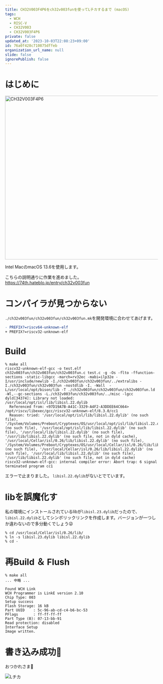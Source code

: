 ```yaml
---
title: CH32V003F4P6をch32v003funを使ってLチカするまで (macOS)
tags:
  - WCH
  - RISC-V
  - CH32V003
  - CH32V003F4P6
private: false
updated_at: '2023-10-03T22:08:23+09:00'
id: 76a0f428c710875dffeb
organization_url_name: null
slide: false
ignorePublish: false
---
```

# はじめに

<img width="540" alt="CH32V003F4P6" src="https://qiita-image-store.s3.ap-northeast-1.amazonaws.com/0/3569302/f5f78427-e83f-0783-8324-6deaed802861.jpeg">

Intel MacのmacOS 13.6を使用します。

こちらの説明通りに作業を進めました。
https://74th.hateblo.jp/entry/ch32v003fun

# コンパイラが見つからない

`./ch32v003fun/ch32v003fun/ch32v003fun.mk`を開発環境に合わせてあげます。

```diff_make:ch32v003fun.mk
- PREFIX?=riscv64-unknown-elf
+ PREFIX?=riscv32-unknown-elf
```

# Build

```shell
% make all
riscv32-unknown-elf-gcc -o test.elf ch32v003fun/ch32v003fun/ch32v003fun.c test.c -g -Os -flto -ffunction-sections -static-libgcc -march=rv32ec -mabi=ilp32e -I/usr/include/newlib -I./ch32v003fun/ch32v003fun/../extralibs -I./ch32v003fun/ch32v003fun -nostdlib -I. -Wall  -L/usr/local/opt/bison/lib -T ./ch32v003fun/ch32v003fun/ch32v003fun.ld -Wl,--gc-sections -L./ch32v003fun/ch32v003fun/../misc -lgcc
dyld[34374]: Library not loaded: /usr/local/opt/isl/lib/libisl.22.dylib
  Referenced from: <97D19A7B-A41C-3329-A4F2-A3DDEE64C664> /opt/riscv/libexec/gcc/riscv32-unknown-elf/8.3.0/cc1
  Reason: tried: '/usr/local/opt/isl/lib/libisl.22.dylib' (no such file), '/System/Volumes/Preboot/Cryptexes/OS/usr/local/opt/isl/lib/libisl.22.dylib' (no such file), '/usr/local/opt/isl/lib/libisl.22.dylib' (no such file), '/usr/local/lib/libisl.22.dylib' (no such file), '/usr/lib/libisl.22.dylib' (no such file, not in dyld cache), '/usr/local/Cellar/isl/0.26/lib/libisl.22.dylib' (no such file), '/System/Volumes/Preboot/Cryptexes/OS/usr/local/Cellar/isl/0.26/lib/libisl.22.dylib' (no such file), '/usr/local/Cellar/isl/0.26/lib/libisl.22.dylib' (no such file), '/usr/local/lib/libisl.22.dylib' (no such file), '/usr/lib/libisl.22.dylib' (no such file, not in dyld cache)
riscv32-unknown-elf-gcc: internal compiler error: Abort trap: 6 signal terminated program cc1
```

エラーで止まりました。
`libisl.22.dylib`がないとでています。

# libを誤魔化す

私の環境にインストールされているlibが`libisl.23.dylib`だったので、`libisl.22.dylib`としてシンボリックリンクを作成します。バージョンが一つしか違わないので多分動くでしょう😜

```shell
% cd /usr/local/Cellar/isl/0.26/lib/
% ln -s libisl.23.dylib libisl.22.dylib
% cd -
```

# 再Build ＆ Flush

```shell
% make all
... 中略 ...

Found WCH Link
WCH Programmer is LinkE version 2.10
Chip Type: 003
Setup success
Flash Storage: 16 kB
Part UUID    : 5c-96-ab-cd-c4-b6-bc-53
PFlags       : ff-ff-ff-ff
Part Type (B): 07-13-bb-91
Read protection: disabled
Interface Setup
Image written.
```

# 書き込み成功🎉

おつかれさま🍺

![Lチカ](https://qiita-image-store.s3.ap-northeast-1.amazonaws.com/0/3569302/be20ccd4-4d66-365b-0c0c-3a93e6fc2b7c.jpeg "Blink")
